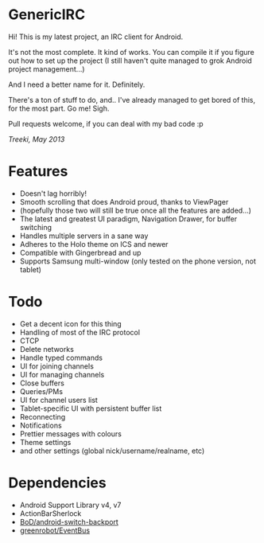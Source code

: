 GenericIRC
==========

Hi! This is my latest project, an IRC client for Android.

It's not the most complete. It kind of works. You can compile it if you figure
out how to set up the project (I still haven't quite managed to grok Android
project management...)

And I need a better name for it. Definitely.

There's a ton of stuff to do, and.. I've already managed to get bored of this,
for the most part. Go me! Sigh.

Pull requests welcome, if you can deal with my bad code :p

*Treeki, May 2013*

# Features

- Doesn't lag horribly!
- Smooth scrolling that does Android proud, thanks to ViewPager
- (hopefully those two will still be true once all the features are added...)
- The latest and greatest UI paradigm, Navigation Drawer, for buffer switching
- Handles multiple servers in a sane way
- Adheres to the Holo theme on ICS and newer
- Compatible with Gingerbread and up
- Supports Samsung multi-window (only tested on the phone version, not tablet)

# Todo

- Get a decent icon for this thing
- Handling of most of the IRC protocol
- CTCP
- Delete networks
- Handle typed commands
- UI for joining channels
- UI for managing channels
- Close buffers
- Queries/PMs
- UI for channel users list
- Tablet-specific UI with persistent buffer list
- Reconnecting
- Notifications
- Prettier messages with colours
- Theme settings
- and other settings (global nick/username/realname, etc)

# Dependencies

- Android Support Library v4, v7
- ActionBarSherlock
- [BoD/android-switch-backport](https://github.com/BoD/android-switch-backport)
- [greenrobot/EventBus](https://github.com/greenrobot/EventBus)

